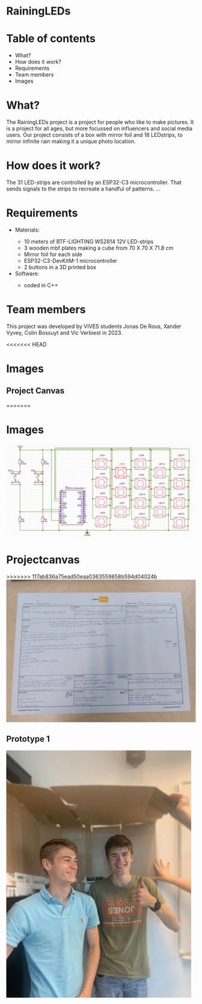 # RainingLEDs
<h1>Table of contents</h1>
<ul>
    <li href="what">What?</li>
    <li href="how">How does it work?</li>
    <li href="required">Requirements</li>
    <li href="members">Team members</li>
    <li href="image">Images</li>
</ul>
<h1 id="what">What?</h1>
<p>The RainingLEDs project is a project for people who like to make pictures. It is a project for all ages, but more focussed on influencers and social media users. Our project consists of a box with mirror foil and 18 LEDstrips, to mirror infinite rain making it a unique photo location.
</p>
<h1 id="how">How does it work?</h1>
<p>The 31 LED-strips are controlled by an ESP32-C3 microcontroller. That sends signals to the strips to recreate a handful of patterns. ...</p>
<h1 id="required">Requirements</h1>
<ul>
    <li>Materials:</li>
    <ul>
        <li>10 meters of BTF-LIGHTING WS2814 12V LED-strips</li>
        <li>3 wooden mbf plates making a cube from 70 X 70 X 71.8 cm</li>
        <li>Mirror foil for each side</li>
        <li>ESP32-C3-DevKitM-1 microcontroller</li>
        <li>2 buttons in a 3D printed box</li>
    </ul>
    <li>Software:</li>
    <ul>
    <li>coded in C++</li>
    </ul>
</ul>
<h1 id="members">Team members</h1>
<p>This project was developed by VIVES students Jonas De Rous, Xander Vyvey, Colin Bossuyt and Vic Verbiest in 2023.</p>
<<<<<<< HEAD
<h1 id="image">Images</h1>
<h2>Project Canvas</h2>
=======
<h1>Images</h1>
<img src="src/elektrisch_schema.PNG" alt="elektrisch schema">
<h1>Projectcanvas</h1>
>>>>>>> 117ab836a75ead50eaa0363559858b594d04024b
<img src="src/schema.jpg" alt="Projectcanvas" style="transform: rotate(deg);" />
<h2>Prototype 1</h2>
<img src="src/Prototype.jpg" alt="Prototype 1"/>
